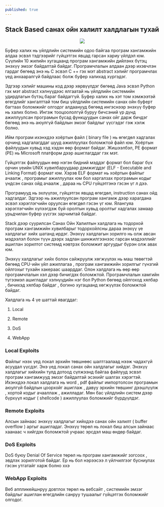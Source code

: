 ```yaml
---
published: true
---
```

## Stack Based санах ойн халилт халдлагын тухай

<p align="center">
  <img src="https://raw.githubusercontent.com/fg0d/fg0d.github.io/master/photos/stack/stackk.jpeg">
</p>

Буфер халих нь үйлдлийн системийн одоо байгаа програм хангамжийн алдаа эсвэл тэдгээрийг гүйцэтгэх явцад гарсан хариу үйлдэл юм. Сүүлийн 10 жилийн хугацаанд програм хангамжийн дийлэнх бүтэц энэхүү эмзэг байдалтай байдаг. Програмчлалын алдаан дээр ихэвчлэн гардаг бөгөөд энэ нь C эсвэл C ++ гэх мэт abstract хэлийг програмчлах үед анхааралгүй байдлаас болж буфер халихад хүргэдэг.

Эдгээр хэлийг машины код дээр хөрвүүлдэг бөгөөд Java эсвэл Python гэх мэт abstract хэлнүүдээс ялгаатай нь үйлдлийн системийн удирдлагын бүтэц бараг байдаггүй. Буфер халих нь хэт том хэмжээтэй өгөгдлийг хангалттай том биш үйлдлийн системийн санах ойн буферт багтаах боломжийг олгодог алдаанууд бөгөөд ингэснээр энэхүү буфер нь халих болно. Ингэж тооцоололгүй буруу бичсэний үр дүнд ажиллуулсан програмын бусад функцуудын санах ойг дарж бичдэг бөгөөд энэ нь аюулгүй байдлын эмзэг байдлыг үүсгэдэг гэж хэлж болно.

Ийм програм ихэнхдээ хоёртын файл ( binary file ) нь өгөгдөл хадгалах орчинд хадгалагддаг шууд ажиллуулах боломжтой файл юм. Хоёртын файлуудын хувьд хэд хэдэн өөр формат байдаг. Жишээлбэл, PE формат (PE) нь Microsoft платформ дээр ашиглагддаг гэх мэт.

Гүйцэтгэх файлуудын өөр нэгэн бидний мэддэг формат бол бараг бүх орчин үеийн UNIX хувилбаруудаар дэмжигддэг  (ELF - Executable and Linking Format) формат юм. Хэрэв ELF формат нь хоёртын файлыг ачаалж , програмыг ажиллуулах юм бол харгалзах програмын кодыг үндсэн санах ойд ачаалж , дараа нь CPU гүйцэтгэнэ гэсэн үг л дээ.

Програмууд нь эхлүүлэх, гүйцэтгэх явцад өгөгдөл, instruction санах ойд хадгалдаг. Эдгээр нь ажиллуулсан програм хангамж дээр харагдана эсвэл хэрэглэгчийн оруулсан өгөгдөл гэсэн үг юм. Ялангуяа хэрэглэгчийн хүлээгдэж буй оролтын хувьд оролтыг хадгалах замаар урьдчилан буфер үүсгэх зарчимтай байдаг.

Stack дээр суурилсан Санах Ойн Халилтын халдлага нь тодорхой програм хангамжийн хувилбарыг тодорхойлсны дараа энэхүү үе халдлагыг хийх шатанд ирдэг. Энэхүү халдлагын зорилго нь олж авсан мэдээлэл болон түүн дээрх задлан шинжилгээнээс гарсан мэдээллийг ашиглан зорилтот системд нэвтрэх боломжит аргуудыг бүрэн олж авах юм.

Энэхүү халдлагыг хийх болон сайжруулж хөгжүүлэх нь маш төвөгтэй бөгөөд CPU-ийн үйл ажиллагаа , програм хангамжийн зорилгыг гүнзгий ойлгохыг тухайн хакераас шаарддаг. Олон халдлага нь өөр өөр програмчлалын хэл дээр бичигдэх боломжтой. Програмчлалын хамгийн түгээмэл ашигладаг хэлнүүдийн нэг бол Python бөгөөд ойлгоход хялбар , бичихэд хялбар байдаг , богино хугацаанд хөгжүүлэх боломжтой байдаг.

Халдлага нь 4 үе шаттай явагддаг:

1. Local

2. Remote

3. DoS

4. WebApp

### Local Exploits

Файлыг нээх үед локал эрхийн төвшнөөс шалтгаалаад нээж чадахгүй асуудал үүсдэг. Энэ үед локал санах ойн халдлагыг хийдэг. Энэхүү халдлагыг хийхийн тулд дотоод сүлжээнд байгаа файлууд эсвэл програм хангамжууд эмзэг байдалтай эсэхийг шалгах хэрэгтэй. Ихэнхдээ локал халдлага нь word , pdf файлыг импортолсон програмын аюулгүй байдлын цоорхойг ашиглаж , давуу эрхийн төвшинг дээшлүүлж , хортой кодыг ачааллаж , ажилладаг. Мөн бас үйлдлийн систем дээр бүрхүүл кодыг ( shellcode ) ажиллуулах боломжийг бүрдүүлдэг.

### Remote Exploits

Алсын зайнаас энэхүү халдлагыг хийхдээ санах ойн халилт ( buffer overflow ) аргыг ашигладаг. Энэхүү төрөл нь локал биш алсын зайнаас хаанаас ч хийгдэх боломжтой учраас эрсдэл маш өндөр байдаг.

### DoS Exploits

DoS буюу Denial Of Service төрөл нь програм хангамжийг зогсоох , эвдлэх зорилготой байдаг. Ер нь бол нэрээсээ л үйлчилгээг бусниулах гэсэн утгатайг харж болно ххэ

### WebApp Exploits

Веб аппликейшнруу довтлох төрөл нь вебсайт , системийн эмзэг байдлыг ашиглан өгөгдлийн санруу тушаалыг гүйцэтгэх боломжийг олгодог.




